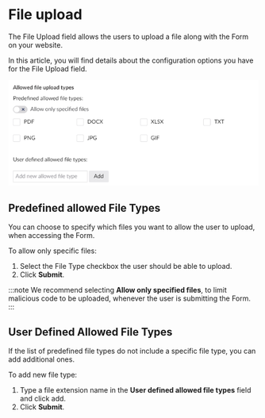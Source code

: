 # File upload

The File Upload field allows the users to upload a file along with the Form on your website.

In this article, you will find details about the configuration options you have for the File Upload field.

![fileupload](images/fileupload-v9.png)

## Predefined allowed File Types

You can choose to specify which files you want to allow the user to upload, when accessing the Form.

To allow only specific files:

1. Select the File Type checkbox the user should be able to upload.
2. Click **Submit**.  

:::note
We recommend selecting **Allow only specified files**, to limit malicious code to be uploaded, whenever the user is submitting the Form.
:::

## User Defined Allowed File Types

If the list of predefined file types do not include a specific file type, you can add additional ones.

To add new file type:

1. Type a file extension name in the **User defined allowed file types** field and click add.
2. Click **Submit**.
